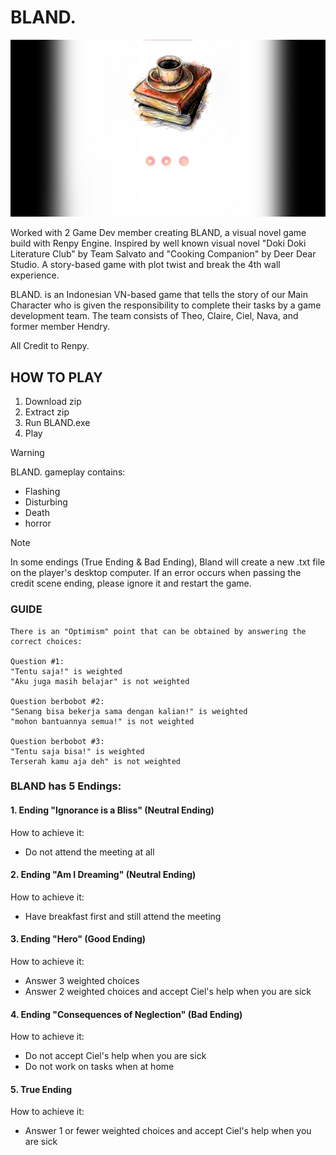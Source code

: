 # BLAND.

![preview](/image.png)

Worked with 2 Game Dev member creating BLAND, a visual novel game build with Renpy Engine. Inspired by well known visual novel "Doki Doki Literature Club" by Team Salvato and "Cooking Companion" by Deer Dear Studio. A story-based game with plot twist and break the 4th wall experience.

BLAND. is an Indonesian VN-based game that tells the story of our Main Character who is given the responsibility to complete their tasks by a game development team. The team consists of Theo, Claire, Ciel, Nava, and former member Hendry.

All Credit to Renpy.

## HOW TO PLAY

1. Download zip
2. Extract zip 
3. Run BLAND.exe
4. Play


> [!WARNING]
> BLAND. gameplay contains:
> - Flashing
> - Disturbing
> - Death
> - horror


> [!NOTE]
> In some endings (True Ending & Bad Ending), Bland will create a new .txt file on the player's desktop computer. If an error occurs when passing the credit scene ending, please ignore it and restart the game.


### GUIDE

```
There is an "Optimism" point that can be obtained by answering the correct choices:
							                             
Question #1:				                 
"Tentu saja!" is weighted
"Aku juga masih belajar" is not weighted

Question berbobot #2:
"Senang bisa bekerja sama dengan kalian!" is weighted
"mohon bantuannya semua!" is not weighted

Question berbobot #3:
"Tentu saja bisa!" is weighted
Terserah kamu aja deh" is not weighted
```

### BLAND has 5 Endings:

#### 1. Ending "Ignorance is a Bliss" (Neutral Ending)
How to achieve it:
- Do not attend the meeting at all


#### 2. Ending "Am I Dreaming" (Neutral Ending)
How to achieve it:
- Have breakfast first and still attend the meeting


#### 3. Ending "Hero" (Good Ending)
How to achieve it:
- Answer 3 weighted choices
- Answer 2 weighted choices and accept Ciel's help when you are sick


#### 4. Ending "Consequences of Neglection" (Bad Ending)
How to achieve it:
- Do not accept Ciel's help when you are sick
- Do not work on tasks when at home


#### 5. True Ending
How to achieve it:
- Answer 1 or fewer weighted choices and accept Ciel's help when you are sick
